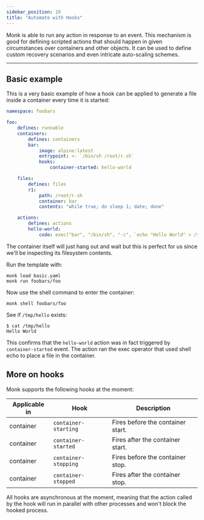 ```yaml
---
sidebar_position: 10
title: "Automate with Hooks"
---
```


Monk is able to run any action in response to an event. This mechanism is good for defining scripted actions that should happen in given circumstances over containers and other objects. It can be used to define custom recovery scenarios and even intricate auto-scaling schemes.

---

## Basic example

This is a very basic example of how a hook can be applied to generate a file inside a container every time it is started:

```yaml title="basic.yaml" linenums="1"
namespace: foobars

foo:
    defines: runnable
    containers:
        defines: containers
        bar:
            image: alpine:latest
            entrypoint: <- `/bin/sh /root/r.sh`
            hooks:
                container-started: hello-world

    files:
        defines: files
        r1:
            path: /root/r.sh
            container: bar
            contents: "while true; do sleep 1; date; done"

    actions:
        defines: actions
        hello-world:
            code: exec("bar", "/bin/sh", "-c", `echo "Hello World" > /tmp/hello`)
```

The container itself will just hang out and wait but this is perfect for us since we'll be inspecting its filesystem contents.

Run the template with:

    monk load basic.yaml
    monk run foobars/foo

Now use the shell command to enter the container:

    monk shell foobars/foo

See if `/tmp/hello` exists:

    $ cat /tmp/hello
    Hello World

This confirms that the `hello-world` action was in fact triggered by `container-started` event. The action ran the exec operator that used shell echo to place a file in the container.

## More on hooks

Monk supports the following hooks at the moment:

| Applicable in | Hook                 | Description                       |
| ------------- | -------------------- | --------------------------------- |
| container     | `container-starting` | Fires before the container start. |
| container     | `container-started`  | Fires after the container start.  |
| container     | `container-stopping` | Fires before the container stop.  |
| container     | `container-stopped`  | Fires after the container stop.   |

All hooks are asynchronous at the moment, meaning that the action called by the hook will run in parallel with other processes and won't block the hooked process.
